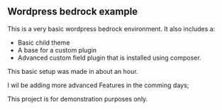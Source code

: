 ## Wordpress bedrock example

This is a very basic wordpress bedrock environment.
It also includes a:
- Basic child theme
- A base for a custom plugin
- Advanced custom field plugin that is installed using composer.

This basic setup was made in about an hour.

I wil be adding more advanced Features in the comming days;

This project is for demonstration purposes only.
